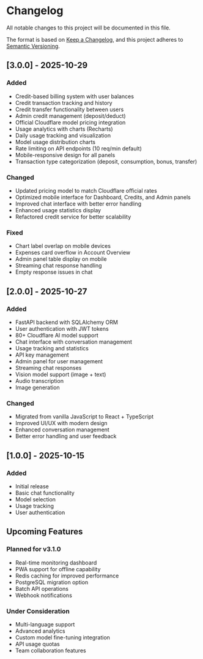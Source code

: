 # Changelog

All notable changes to this project will be documented in this file.

The format is based on [Keep a Changelog](https://keepachangelog.com/en/1.0.0/),
and this project adheres to [Semantic Versioning](https://semver.org/spec/v2.0.0.html).

## [3.0.0] - 2025-10-29

### Added
- Credit-based billing system with user balances
- Credit transaction tracking and history
- Credit transfer functionality between users
- Admin credit management (deposit/deduct)
- Official Cloudflare model pricing integration
- Usage analytics with charts (Recharts)
- Daily usage tracking and visualization
- Model usage distribution charts
- Rate limiting on API endpoints (10 req/min default)
- Mobile-responsive design for all panels
- Transaction type categorization (deposit, consumption, bonus, transfer)

### Changed
- Updated pricing model to match Cloudflare official rates
- Optimized mobile interface for Dashboard, Credits, and Admin panels
- Improved chat interface with better error handling
- Enhanced usage statistics display
- Refactored credit service for better scalability

### Fixed
- Chart label overlap on mobile devices
- Expenses card overflow in Account Overview
- Admin panel table display on mobile
- Streaming chat response handling
- Empty response issues in chat

## [2.0.0] - 2025-10-27

### Added
- FastAPI backend with SQLAlchemy ORM
- User authentication with JWT tokens
- 80+ Cloudflare AI model support
- Chat interface with conversation management
- Usage tracking and statistics
- API key management
- Admin panel for user management
- Streaming chat responses
- Vision model support (image + text)
- Audio transcription
- Image generation

### Changed
- Migrated from vanilla JavaScript to React + TypeScript
- Improved UI/UX with modern design
- Enhanced conversation management
- Better error handling and user feedback

## [1.0.0] - 2025-10-15

### Added
- Initial release
- Basic chat functionality
- Model selection
- Usage tracking
- User authentication

## Upcoming Features

### Planned for v3.1.0
- Real-time monitoring dashboard
- PWA support for offline capability
- Redis caching for improved performance
- PostgreSQL migration option
- Batch API operations
- Webhook notifications

### Under Consideration
- Multi-language support
- Advanced analytics
- Custom model fine-tuning integration
- API usage quotas
- Team collaboration features

